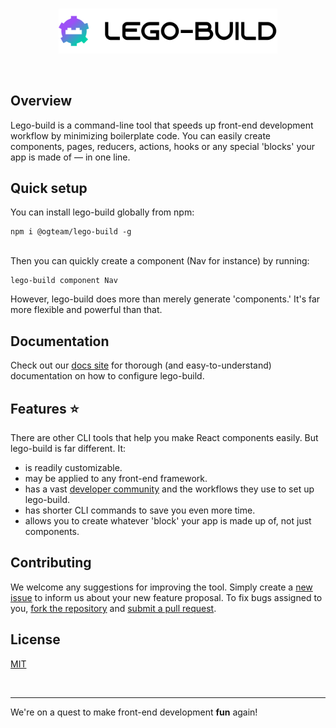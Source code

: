 <br />
<p align="center"><img src="logo.svg#gh-light-mode-only" style="width: 350px"  alt="Logo" /></p>
<!-- <p align="center"><img src="LogoDark.svg#gh-dark-mode-only" style="width: 350px"  alt="Logo" /></p> -->
<br />

## Overview

Lego-build is a command-line tool that speeds up front-end development workflow by minimizing boilerplate code. You can easily create components, pages, reducers, actions, hooks or any special 'blocks' your app is made of — in one line.

## Quick setup

You can install lego-build globally from npm:

```
npm i @ogteam/lego-build -g
```

<br />
Then you can quickly create a component (Nav for instance) by running:

```
lego-build component Nav
```

However, lego-build does more than merely generate 'components.' It's far more flexible and powerful than that.

## Documentation

Check out our [docs site](https://lego-build.github.io/docs) for thorough (and easy-to-understand) documentation on how to configure lego-build.

## Features ⭐

There are other CLI tools that help you make React components easily. But lego-build is far different. It:

- is readily customizable.
- may be applied to any front-end framework.
- has a vast [developer community](https://lego-build.github.io/community) and the workflows they use to set up lego-build.
- has shorter CLI commands to save you even more time.
- allows you to create whatever 'block' your app is made up of, not just components.

## Contributing

We welcome any suggestions for improving the tool. Simply create a [new issue](https://github.com/lego-build/lego-build/issues/new/choose) to inform us about your new feature proposal. To fix bugs assigned to you, [fork the repository](https://github.com/lego-build/lego-build/fork) and [submit a pull request](https://github.com/lego-build/lego-build/pulls).

## License

[MIT](LICENSE)

<br />

---

We're on a quest to make front-end development **fun** again!
